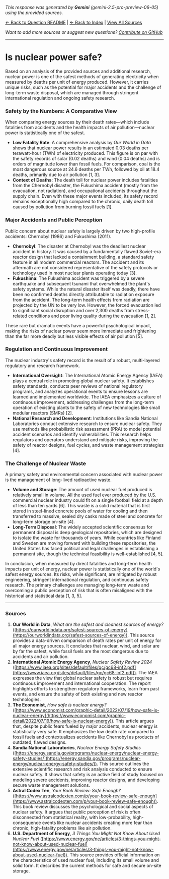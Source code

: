 <!-- 
Generated by: gemini
Model: gemini-2.5-pro-preview-06-05
Prompt type: sources
Generated at: 2025-06-23T17:30:49.012085
-->

*This response was generated by **Gemini** (gemini-2.5-pro-preview-06-05) using the provided sources.*

[← Back to Question README](README.md) | [← Back to Index](../README.md) | [View All Sources](../allsources.md)

*Want to add more sources or suggest new questions? [Contribute on GitHub](https://github.com/justinwest/SuggestedSources)*

---

# Is nuclear power safe?

Based on an analysis of the provided sources and additional research, nuclear power is one of the safest methods of generating electricity when measured by deaths per unit of energy produced. However, it carries unique risks, such as the potential for major accidents and the challenge of long-term waste disposal, which are managed through stringent international regulation and ongoing safety research.

### Safety by the Numbers: A Comparative View
When comparing energy sources by their death rates—which include fatalities from accidents and the health impacts of air pollution—nuclear power is statistically one of the safest.

*   **Low Fatality Rate**: A comprehensive analysis by *Our World in Data* shows that nuclear power results in an estimated 0.03 deaths per terawatt-hour (TWh) of electricity produced. This figure is on par with the safety records of solar (0.02 deaths) and wind (0.04 deaths) and is orders of magnitude lower than fossil fuels. For comparison, coal is the most dangerous source at 24.6 deaths per TWh, followed by oil at 18.4 deaths, primarily due to air pollution [1, 3].
*   **Context of Deaths**: The death toll for nuclear power includes fatalities from the Chernobyl disaster, the Fukushima accident (mostly from the evacuation, not radiation), and occupational accidents throughout the supply chain. Even with these major events included, its safety record remains exceptionally high compared to the chronic, daily death toll caused by pollution from burning fossil fuels [1].

### Major Accidents and Public Perception
Public concern about nuclear safety is largely driven by two high-profile accidents: Chernobyl (1986) and Fukushima (2011).

*   **Chernobyl**: The disaster at Chernobyl was the deadliest nuclear accident in history. It was caused by a fundamentally flawed Soviet-era reactor design that lacked a containment building, a standard safety feature in all modern commercial reactors. The accident and its aftermath are not considered representative of the safety protocols or technology used in most nuclear plants operating today [3].
*   **Fukushima**: The Fukushima accident was triggered by a severe earthquake and subsequent tsunami that overwhelmed the plant's safety systems. While the natural disaster itself was deadly, there have been no confirmed deaths directly attributable to radiation exposure from the accident. The long-term health effects from radiation are projected by the UN to be very low. However, the forced evacuation led to significant social disruption and over 2,300 deaths from stress-related conditions and poor living quality during the evacuation [1, 2].

These rare but dramatic events have a powerful psychological impact, making the risks of nuclear power seem more immediate and frightening than the far more deadly but less visible effects of air pollution [5].

### Regulation and Continuous Improvement
The nuclear industry's safety record is the result of a robust, multi-layered regulatory and research framework.

*   **International Oversight**: The International Atomic Energy Agency (IAEA) plays a central role in promoting global nuclear safety. It establishes safety standards, conducts peer reviews of national regulatory programs, and analyzes operational events to ensure lessons are learned and implemented worldwide. The IAEA emphasizes a culture of continuous improvement, addressing challenges from the long-term operation of existing plants to the safety of new technologies like small modular reactors (SMRs) [2].
*   **National Research and Development**: Institutions like Sandia National Laboratories conduct extensive research to ensure nuclear safety. They use methods like probabilistic risk assessment (PRA) to model potential accident scenarios and identify vulnerabilities. This research helps regulators and operators understand and mitigate risks, improving the safety of reactor designs, fuel cycles, and waste management strategies [4].

### The Challenge of Nuclear Waste
A primary safety and environmental concern associated with nuclear power is the management of long-lived radioactive waste.

*   **Volume and Storage**: The amount of used nuclear fuel produced is relatively small in volume. All the used fuel ever produced by the U.S. commercial nuclear industry could fit on a single football field at a depth of less than ten yards [6]. This waste is a solid material that is first stored in steel-lined concrete pools of water for cooling and then transferred to massive, sealed dry casks made of steel and concrete for long-term storage on-site [4].
*   **Long-Term Disposal**: The widely accepted scientific consensus for permanent disposal is deep geological repositories, which are designed to isolate the waste for thousands of years. While countries like Finland and Sweden are moving forward with building these repositories, the United States has faced political and legal challenges in establishing a permanent site, though the technical feasibility is well-established [4, 5].

In conclusion, when measured by direct fatalities and long-term health impacts per unit of energy, nuclear power is statistically one of the world's safest energy sources. Its risks, while significant, are mitigated by robust engineering, stringent international regulation, and continuous safety research. The primary challenges are managing long-term waste and overcoming a public perception of risk that is often misaligned with the historical and statistical data [1, 3, 5].

---
### Sources

1.  **Our World in Data**, *What are the safest and cleanest sources of energy?* ([https://ourworldindata.org/safest-sources-of-energy](https://ourworldindata.org/safest-sources-of-energy)). This source provides a data-driven comparison of death rates per unit of energy for all major energy sources. It concludes that nuclear, wind, and solar are by far the safest, while fossil fuels are the most dangerous due to accidents and air pollution.
2.  **International Atomic Energy Agency**, *Nuclear Safety Review 2024* ([https://www.iaea.org/sites/default/files/gc/gc68-inf2.pdf](https://www.iaea.org/sites/default/files/gc/gc68-inf2.pdf)). The IAEA expresses the view that global nuclear safety is robust but requires continuous improvement and international cooperation. The report highlights efforts to strengthen regulatory frameworks, learn from past events, and ensure the safety of both existing and new reactor technologies.
3.  **The Economist**, *How safe is nuclear energy?* ([https://www.economist.com/graphic-detail/2022/07/19/how-safe-is-nuclear-energy](https://www.economist.com/graphic-detail/2022/07/19/how-safe-is-nuclear-energy)). This article argues that, despite public fears fueled by major accidents, nuclear energy is statistically very safe. It emphasizes the low death rate compared to fossil fuels and contextualizes accidents like Chernobyl as products of outdated, flawed designs.
4.  **Sandia National Laboratories**, *Nuclear Energy Safety Studies* ([https://energy.sandia.gov/programs/nuclear-energy/nuclear-energy-safety-studies/](https://energy.sandia.gov/programs/nuclear-energy/nuclear-energy-safety-studies/)). This source outlines the extensive scientific research and risk analysis conducted to ensure nuclear safety. It shows that safety is an active field of study focused on modeling severe accidents, improving reactor designs, and developing secure waste management solutions.
5.  **Astral Codex Ten**, *Your Book Review: Safe Enough?* ([https://www.astralcodexten.com/p/your-book-review-safe-enough](https://www.astralcodexten.com/p/your-book-review-safe-enough)). This book review discusses the psychological and social aspects of nuclear safety. It argues that public perception of risk is often disconnected from statistical reality, with low-probability, high-consequence events like nuclear accidents creating more fear than chronic, high-fatality problems like air pollution.
6.  **U.S. Department of Energy**, *3 Things You Might Not Know About Used Nuclear Fuel* ([https://www.energy.gov/ne/articles/3-things-you-might-not-know-about-used-nuclear-fuel](https://www.energy.gov/ne/articles/3-things-you-might-not-know-about-used-nuclear-fuel)). This source provides official information on the characteristics of used nuclear fuel, including its small volume and solid form. It describes the current methods for safe and secure on-site storage.